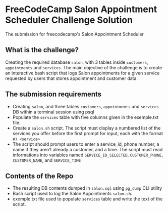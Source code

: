 # FreeCodeCamp Salon Appointment Scheduler Challenge Solution
The submission for freecodecamp's Salon Appointment Scheduler

## What is the challenge?
Creating the required database `salon`, with 3 tables inside `customers`, `appointments` and `services`.
The main objective of the challenge is to create an interactive bash script that logs Salon appointments for a given service requested by users that stores appointment and customer data.

## The submission requirements
- Creating `salon`, and three tables `customers`, `appointments` and `services` DB within a terminal session using psql
- Populate the `services` table with five columns given in the exemple.txt file.
- Create a `salon.sh` script. The script must display a numbered list of the services you offer before the first prompt for input, each with the format ``#) <service>``
- The script should prompt users to enter a service_id, phone number, a name if they aren’t already a customer, and a time. The script must read informations into variables named `SERVICE_ID_SELECTED`, `CUSTOMER_PHONE`, `CUSTOMER_NAME`, and `SERVICE_TIME`
## Contents of the Repo
- The resulting DB contents dumped in `salon.sql` using `pg_dump` CLI utility
- Bash script used to log the Salon Appointments `salon.sh`.
- exemple.txt file used to populate `services` table and write the text of the script.

